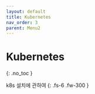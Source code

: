 ```yaml
---
layout: default
title: Kubernetes
nav_order: 3
parent: Menu2
---
```


# Kubernetes
{: .no_toc }

k8s 설치에 관하여
{: .fs-6 .fw-300 }
